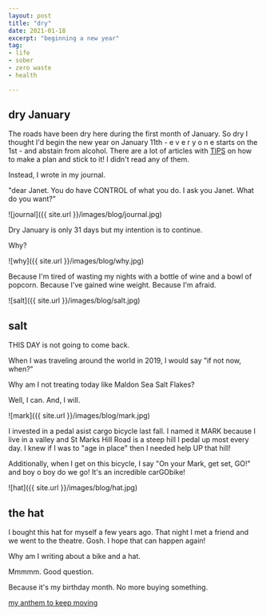 ```yaml
---
layout: post
title: "dry"
date: 2021-01-18
excerpt: "beginning a new year"
tag:
- life
- sober
- zero waste
- health

---
```

## dry January

The roads have been dry here during the first month of January. So dry I thought I'd begin the new year on January 11th - e v e r y o n e starts on the 1st - and abstain from alcohol. There are a lot of articles with [TIPS](https://www.healthline.com/health-news/tips-to-make-your-dry-january-successful) on how to make a plan and stick to it! I didn't read any of them.

Instead, I wrote in my journal. 

"dear Janet. You do have CONTROL of what you do. I ask you Janet. What do you want?"

![journal]({{ site.url }}/images/blog/journal.jpg)

Dry January is only 31 days but my intention is to continue. 

Why?

![why]({{ site.url }}/images/blog/why.jpg)

Because I'm tired of wasting my nights with a bottle of wine and a bowl of popcorn.
Because I've gained wine weight.
Because I'm afraid.

![salt]({{ site.url }}/images/blog/salt.jpg)

## salt

THIS  DAY  is not going to come back. 

When I was traveling around the world in 2019, I would say "if not now, when?" 

Why am I not treating today like Maldon Sea Salt Flakes?

Well, I can. And, I will.

![mark]({{ site.url }}/images/blog/mark.jpg)

I invested in a pedal asist cargo bicycle last fall. I named it MARK because I live in a valley and St Marks Hill Road is a steep hill I pedal up most every day. I knew if I was to "age in place" then I needed help UP that hill! 

Additionally, when I get on this bicycle, I say "On your Mark, get set, GO!" and boy o boy do we go! It's an incredible carGObike!

![hat]({{ site.url }}/images/blog/hat.jpg)

## the hat

I bought this hat for myself a few years ago. That night I met a friend and we went to the theatre. Gosh. I hope that can happen again! 

Why am I writing about a bike and a hat. 

Mmmmm. Good question. 

Because it's my birthday month. No more buying something. 

<i class="fa fa-microphone" aria-hidden="true"></i> [my anthem to keep moving](https://youtu.be/2zRz82KYmQ0)
